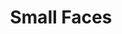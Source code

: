 ---
title: "Small Faces"
summary: "English rock band from East London, founded in 1965 by , , , and . By 1966 Winston was replaced by keyboardist . Initially influenced by American rhythm & blues, the band is remembered as one of the most acclaimed and influential mod groups of the 1960s, with hit songs such as “Itchycoo Park”, “Lazy Sunday”, “All or Nothing”, “Tin Soldier”, and their concept album “Ogdens’ Nut Gone Flake”. Eventually they evolved into one of the UK’s most successful psychedelic acts of the late 1960s before disbanding in early 1969 after Marriott’s departure. The three remaining members were joined by guitarist and lead vocalist , both from the , and the new line-up was renamed to . The original Small Faces reunited in 1975 and remained active with further line-up changes until 1978."
image: "small-faces.jpg"
apple_music_artist_url: "None"
---
